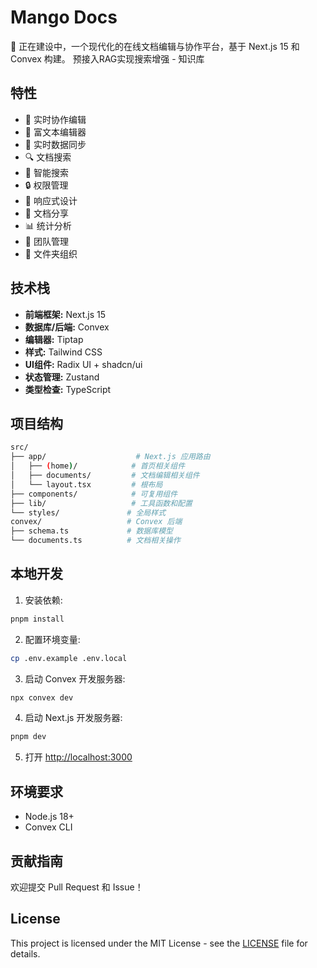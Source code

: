 # Mango Docs

🚧 正在建设中，一个现代化的在线文档编辑与协作平台，基于 Next.js 15 和 Convex 构建。
预接入RAG实现搜索增强 - 知识库

## 特性

- 📝 实时协作编辑
- 🎨 富文本编辑器
- 🚀 实时数据同步
- 🔍 文档搜索
- 🤖 智能搜索
- 🔒 权限管理
- 📱 响应式设计
- 🔗 文档分享
- 📊 统计分析
- 🤝 团队管理
- 📂 文件夹组织

## 技术栈

- **前端框架:** Next.js 15
- **数据库/后端:** Convex
- **编辑器:** Tiptap
- **样式:** Tailwind CSS
- **UI组件:** Radix UI + shadcn/ui
- **状态管理:** Zustand
- **类型检查:** TypeScript

## 项目结构

``` bash
src/
├── app/                    # Next.js 应用路由
│   ├── (home)/            # 首页相关组件
│   ├── documents/         # 文档编辑相关组件
│   └── layout.tsx         # 根布局
├── components/            # 可复用组件
├── lib/                   # 工具函数和配置
└── styles/               # 全局样式
convex/                   # Convex 后端
├── schema.ts             # 数据库模型
└── documents.ts          # 文档相关操作
```

## 本地开发

1. 安装依赖:

```bash
pnpm install
```

2. 配置环境变量:

```bash
cp .env.example .env.local
```

3. 启动 Convex 开发服务器:

```bash
npx convex dev
```

4. 启动 Next.js 开发服务器:

```bash
pnpm dev
```

5. 打开 [http://localhost:3000](http://localhost:3000)

## 环境要求

- Node.js 18+
- Convex CLI

## 贡献指南

欢迎提交 Pull Request 和 Issue！

## License

This project is licensed under the MIT License - see the [LICENSE](LICENSE) file for details.
